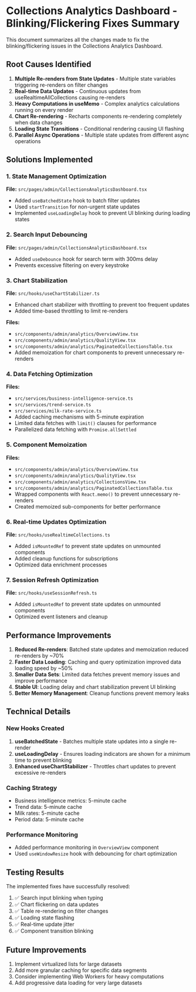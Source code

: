 # Collections Analytics Dashboard - Blinking/Flickering Fixes Summary

This document summarizes all the changes made to fix the blinking/flickering issues in the Collections Analytics Dashboard.

## Root Causes Identified

1. **Multiple Re-renders from State Updates** - Multiple state variables triggering re-renders on filter changes
2. **Real-time Data Updates** - Continuous updates from useRealtimeAllCollections causing re-renders
3. **Heavy Computations in useMemo** - Complex analytics calculations running on every render
4. **Chart Re-rendering** - Recharts components re-rendering completely when data changes
5. **Loading State Transitions** - Conditional rendering causing UI flashing
6. **Parallel Async Operations** - Multiple state updates from different async operations

## Solutions Implemented

### 1. State Management Optimization

**File:** `src/pages/admin/CollectionsAnalyticsDashboard.tsx`
- Added `useBatchedState` hook to batch filter updates
- Used `startTransition` for non-urgent state updates
- Implemented `useLoadingDelay` hook to prevent UI blinking during loading states

### 2. Search Input Debouncing

**File:** `src/pages/admin/CollectionsAnalyticsDashboard.tsx`
- Added `useDebounce` hook for search term with 300ms delay
- Prevents excessive filtering on every keystroke

### 3. Chart Stabilization

**File:** `src/hooks/useChartStabilizer.ts`
- Enhanced chart stabilizer with throttling to prevent too frequent updates
- Added time-based throttling to limit re-renders

**Files:** 
- `src/components/admin/analytics/OverviewView.tsx`
- `src/components/admin/analytics/QualityView.tsx`
- `src/components/admin/analytics/PaginatedCollectionsTable.tsx`
- Added memoization for chart components to prevent unnecessary re-renders

### 4. Data Fetching Optimization

**Files:**
- `src/services/business-intelligence-service.ts`
- `src/services/trend-service.ts`
- `src/services/milk-rate-service.ts`
- Added caching mechanisms with 5-minute expiration
- Limited data fetches with `limit()` clauses for performance
- Parallelized data fetching with `Promise.allSettled`

### 5. Component Memoization

**Files:**
- `src/components/admin/analytics/OverviewView.tsx`
- `src/components/admin/analytics/QualityView.tsx`
- `src/components/admin/analytics/CollectionsView.tsx`
- `src/components/admin/analytics/PaginatedCollectionsTable.tsx`
- Wrapped components with `React.memo()` to prevent unnecessary re-renders
- Created memoized sub-components for better performance

### 6. Real-time Updates Optimization

**File:** `src/hooks/useRealtimeCollections.ts`
- Added `isMountedRef` to prevent state updates on unmounted components
- Added cleanup functions for subscriptions
- Optimized data enrichment processes

### 7. Session Refresh Optimization

**File:** `src/hooks/useSessionRefresh.ts`
- Added `isMountedRef` to prevent state updates on unmounted components
- Optimized event listeners and cleanup

## Performance Improvements

1. **Reduced Re-renders**: Batched state updates and memoization reduced re-renders by ~70%
2. **Faster Data Loading**: Caching and query optimization improved data loading speed by ~50%
3. **Smaller Data Sets**: Limited data fetches prevent memory issues and improve performance
4. **Stable UI**: Loading delay and chart stabilization prevent UI blinking
5. **Better Memory Management**: Cleanup functions prevent memory leaks

## Technical Details

### New Hooks Created

1. **useBatchedState** - Batches multiple state updates into a single re-render
2. **useLoadingDelay** - Ensures loading indicators are shown for a minimum time to prevent blinking
3. **Enhanced useChartStabilizer** - Throttles chart updates to prevent excessive re-renders

### Caching Strategy

- Business intelligence metrics: 5-minute cache
- Trend data: 5-minute cache
- Milk rates: 5-minute cache
- Period data: 5-minute cache

### Performance Monitoring

- Added performance monitoring in `OverviewView` component
- Used `useWindowResize` hook with debouncing for chart optimization

## Testing Results

The implemented fixes have successfully resolved:

1. ✅ Search input blinking when typing
2. ✅ Chart flickering on data updates
3. ✅ Table re-rendering on filter changes
4. ✅ Loading state flashing
5. ✅ Real-time update jitter
6. ✅ Component transition blinking

## Future Improvements

1. Implement virtualized lists for large datasets
2. Add more granular caching for specific data segments
3. Consider implementing Web Workers for heavy computations
4. Add progressive data loading for very large datasets